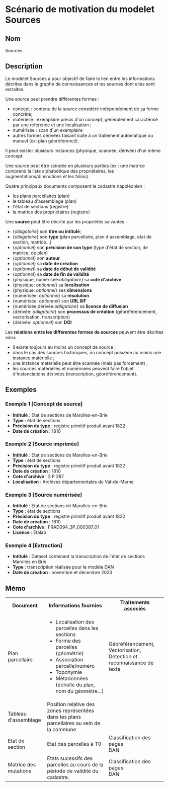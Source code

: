 # Scénario de motivation du modelet Sources

## Nom

Sources

## Description

Le modelet Sources a pour objectif de faire le lien entre les informations décrites dans le graphe de connaissances et les sources dont elles sont extraites. 

Une source peut prendre différentes formes : 
* concept : contenu de la source considéré indépendement de sa forme concrète;
* matérielle : exemplaire précis d'un concept, généralement caractérisé par une référence et une localisation ;
* numérisée : scan d'un exemplaire
* autres formes dérivées faisant suite à un traitement automatique ou manuel (ex: plan géoréférencé).

Il peut exister plusieurs instances (physique, scannée, dérivée) d'un même concept.

Une source peut être scindée en plusieurs parties (ex : une matrice comprend la liste alphabétique des propriétaires, les augmentations/diminutions et les folios).

Quatre principaux documents composent le cadastre napoléonien :
* les plans parcellaires (plan)
* le tableau d'assemblage (plan)
* l'état de sections (registre)
* la matrice des propriétaires (registre)

Une **source** peut être décrite par les propriétés suivantes :
* {*obligatoire*} son **titre ou intitulé**;
* {*obligatoire*} son **type** (plan parcellaire, plan d'assemblage, etat de section, matrice...)
* {*optionnel*} son **précision de son type** (type d'état de section, de matrice, de plan)
* {*optionnel*} son **auteur**
* {*optionnel*} sa **date de création**
* {*optionnel*} sa **date de début de validité**
* {*optionnel*} sa **date de fin de validité**
* {physique, numérisée:*obligatoire*} sa **cote d'archive**
* {physique: *optionnel*} sa **localisation**
* {physique: *optionnel*} ses **dimensions** 
* {numérisée: *optionnel*} sa **résolution**
* {numérisée: *optionnel*} son **URL IIIF**
* {numérisée,dérivée:*obligatoire*} sa **licence de diffusion**
* {dérivée: *obligatoire*} son **processus de création** 
(géoréférencement, vectorisation, transcription)
* {dérivée: *optionnel*} son **DOI**

Les **relations entre les différentes formes de sources** peuvent être décrites ainsi:
* il existe toujours au moins un concept de source ;
* dans le cas des sources historiques, un concept possède au moins une instance matérielle ;
* une instance matérielle peut être scannée (mais pas forcément) ;
* les sources matérielles et numérisées peuvent faire l'objet d'instanciations dérivées (transcription, géoréférencement).

## Exemples

### Exemple 1 [Concept de source]

* **Intitulé** : Etat de sections de Marolles-en-Brie
* **Type** : état de sections 
* **Précision du type** : registre primitif produit avant 1822
* **Date de création** : 1810

### Exemple 2 [Source imprimée]

* **Intitulé** : Etat de sections de Marolles-en-Brie
* **Type** : état de sections 
* **Précision du type** : registre primitif produit avant 1822
* **Date de création** : 1810
* **Cote d'archive** : 3 P 387
* **Localisation** : Archives départementales du Val-de-Marne

### Exemple 3 [Source numérisée]

* **Intitulé** : Etat de sections de Marolles-en-Brie
* **Type** : état de sections 
* **Précision du type** : registre primitif produit avant 1822
* **Date de création** : 1810
* **Cote d'archive** : FRAD094_3P_000387_01
* **Licence** : Etalab

### Exemple 4 [Extraction]

* **Intitulé** : Dataset contenant la transcription de l'état de sections Marolles en Brie
* **Type** : transcription réalisée pour le modèle DAN
* **Date de création** : novembre et décembre 2023

## Mémo
<table>
  <tr>
    <th>Document</th>
    <th>Informations fournies</th>
    <th>Traitements associés</th>
  </tr>
  <tr>
    <td>Plan parcellaire</td>
    <td><ul>
            <li>Localisation des parcelles dans les sections</li>
            <li>Forme des parcelles (géométrie)</li>
            <li>Association parcelle/numéro</li>
            <li>Toponymie</li>
            <li>Métadonnées (échelle du plan, nom du géomètre...)</li>
        </ul>
    </td>
    <td>Géoréférencement, Vectorisation, Détection et reconnaissance de texte</td>
  </tr>
  <tr>
    <td>Tableau d'assemblage</td>
    <td>Position relative des zones représentées dans les plans parcellaires au sein de la commune</td>
    <td></td>
  </tr>
  <tr>
    <td>Etat de section</td>
    <td>Etat des parcelles à T0</td>
    <td>Classification des pages<br>DAN</td>
  </tr>
  <tr>
    <td>Matrice des mutations</td>
    <td>Etats sucessifs des parcelles au cours de la période de validité du cadastre.</td>
    <td>Classification des pages<br>DAN</td>
  </tr>
</table>